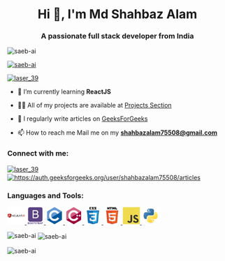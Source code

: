 <h1 align="center">Hi 👋, I'm Md Shahbaz Alam</h1>
<h3 align="center">A passionate full stack developer from India</h3>

<p align="left"> <img src="https://komarev.com/ghpvc/?username=saeb-ai&label=Profile%20views&color=0e75b6&style=flat" alt="saeb-ai" /> </p>

<p align="left"> <a href="https://github.com/ryo-ma/github-profile-trophy"><img src="https://github-profile-trophy.vercel.app/?username=saeb-ai" alt="saeb-ai" /></a> </p>

<p align="left"> <a href="https://twitter.com/laser_39" target="blank"><img src="https://img.shields.io/twitter/follow/laser_39?logo=twitter&style=for-the-badge" alt="laser_39" /></a> </p>

- 🌱 I’m currently learning **ReactJS**

- 👨‍💻 All of my projects are available at [Projects Section](https://github.com/SAEb-ai)

- 📝 I regularly write articles on [GeeksForGeeks](https://auth.geeksforgeeks.org/user/shahbazalam75508/articles)

- 📫 How to reach me Mail me on my **shahbazalam75508@gmail.com**

<h3 align="left">Connect with me:</h3>
<p align="left">
<a href="https://twitter.com/laser_39" target="blank"><img align="center" src="https://cdn.jsdelivr.net/npm/simple-icons@3.0.1/icons/twitter.svg" alt="laser_39" height="30" width="40" /></a>
<a href="https://auth.geeksforgeeks.org/user/https://auth.geeksforgeeks.org/user/shahbazalam75508/articles" target="blank"><img align="center" src="https://cdn.jsdelivr.net/npm/simple-icons@3.0.1/icons/geeksforgeeks.svg" alt="https://auth.geeksforgeeks.org/user/shahbazalam75508/articles" height="30" width="40" /></a>
</p>

<h3 align="left">Languages and Tools:</h3>
<p align="left"> <a href="https://angular.io" target="_blank"> <img src="https://raw.githubusercontent.com/devicons/devicon/master/icons/angularjs/angularjs-original-wordmark.svg" alt="angularjs" width="40" height="40"/> </a> <a href="https://getbootstrap.com" target="_blank"> <img src="https://raw.githubusercontent.com/devicons/devicon/master/icons/bootstrap/bootstrap-plain-wordmark.svg" alt="bootstrap" width="40" height="40"/> </a> <a href="https://www.cprogramming.com/" target="_blank"> <img src="https://raw.githubusercontent.com/devicons/devicon/master/icons/c/c-original.svg" alt="c" width="40" height="40"/> </a> <a href="https://www.w3schools.com/cpp/" target="_blank"> <img src="https://raw.githubusercontent.com/devicons/devicon/master/icons/cplusplus/cplusplus-original.svg" alt="cplusplus" width="40" height="40"/> </a> <a href="https://www.w3schools.com/css/" target="_blank"> <img src="https://raw.githubusercontent.com/devicons/devicon/master/icons/css3/css3-original-wordmark.svg" alt="css3" width="40" height="40"/> </a> <a href="https://www.w3.org/html/" target="_blank"> <img src="https://raw.githubusercontent.com/devicons/devicon/master/icons/html5/html5-original-wordmark.svg" alt="html5" width="40" height="40"/> </a> <a href="https://developer.mozilla.org/en-US/docs/Web/JavaScript" target="_blank"> <img src="https://raw.githubusercontent.com/devicons/devicon/master/icons/javascript/javascript-original.svg" alt="javascript" width="40" height="40"/> </a> <a href="https://www.python.org" target="_blank"> <img src="https://raw.githubusercontent.com/devicons/devicon/master/icons/python/python-original.svg" alt="python" width="40" height="40"/> </a> </p>

<p><img align="left" src="https://github-readme-stats.vercel.app/api/top-langs?username=saeb-ai&show_icons=true&locale=en&layout=compact" alt="saeb-ai" /></p>

<p>&nbsp;<img align="center" src="https://github-readme-stats.vercel.app/api?username=saeb-ai&show_icons=true&locale=en" alt="saeb-ai" /></p>

<p><img align="center" src="https://github-readme-streak-stats.herokuapp.com/?user=saeb-ai&" alt="saeb-ai" /></p>
